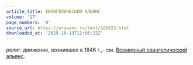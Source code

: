 ```yaml
---
article_title: ЕВАНГЕЛИЧЕСКИЙ АЛЬЯНС
volume: '17'
page_numbers: '9'
source_url: https://pravenc.ru/text/186823.html
downloaded_at: '2025-10-13T12:06:22Z'
---
```


религ. движение, возникшее в 1846 г.,- см. [Всемирный евангелический альянс](<https://pravenc.ru/text/Всемирный евангелический альянс.html>).
